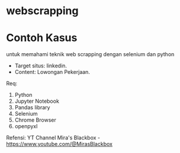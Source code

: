 # webscrapping
# Contoh Kasus

untuk memahami teknik web scrapping dengan selenium dan python 

- Target situs: linkedin.
- Content: Lowongan Pekerjaan.

Req:
1. Python
2. Jupyter Notebook
3. Pandas library
4. Selenium
5. Chrome Browser
6. openpyxl

Refensi: YT Channel Mira's Blackbox - https://www.youtube.com/@MirasBlackbox 
